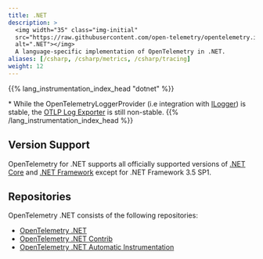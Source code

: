 ```yaml
---
title: .NET
description: >
  <img width="35" class="img-initial"
  src="https://raw.githubusercontent.com/open-telemetry/opentelemetry.io/main/iconography/32x32/.NET.svg"
  alt=".NET"></img>
  A language-specific implementation of OpenTelemetry in .NET.
aliases: [/csharp, /csharp/metrics, /csharp/tracing]
weight: 12
---
```


{{% lang_instrumentation_index_head "dotnet" %}}

\* While the OpenTelemetryLoggerProvider (i.e integration with [ILogger][]) is
stable, the [OTLP Log Exporter][] is still non-stable.
{{% /lang_instrumentation_index_head %}}

## Version Support

OpenTelemetry for .NET supports all officially supported versions of [.NET
Core](https://dotnet.microsoft.com/download/dotnet-core) and [.NET
Framework](https://dotnet.microsoft.com/download/dotnet-framework) except for
.NET Framework 3.5 SP1.

## Repositories

OpenTelemetry .NET consists of the following repositories:

- [OpenTelemetry .NET](https://github.com/open-telemetry/opentelemetry-dotnet)
- [OpenTelemetry .NET
  Contrib](https://github.com/open-telemetry/opentelemetry-dotnet-contrib)
- [OpenTelemetry .NET Automatic Instrumentation](https://github.com/open-telemetry/opentelemetry-dotnet-instrumentation)

[ILogger]: https://docs.microsoft.com/dotnet/api/microsoft.extensions.logging.ilogger
[OTLP Log Exporter]: https://github.com/open-telemetry/opentelemetry-dotnet/blob/main/src/OpenTelemetry.Exporter.OpenTelemetryProtocol/README.md#otlp-logs
